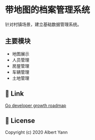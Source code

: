 # 带地图的档案管理系统
针对村镇场景，建立基础数据管理系统。

## 主要模块
* 地图展示
* 人员管理
* 房屋管理
* 车辆管理
* 土地管理

## 🤝 Link
[Go developer growth roadmap](http://www.golangroadmap.com/)

## 🔑 License

Copyright (c) 2020 Albert Yann
